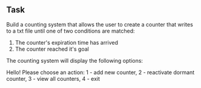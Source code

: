 ## Task

Build a counting system that allows the user to create a counter that writes to a txt
file until one of two conditions are matched:
1. The counter's expiration time has arrived
2. The counter reached it's goal

The counting system will display the following options:

Hello! Please choose an action: 1 - add new counter, 2 - reactivate dormant counter, 3 - view all counters, 4 - exit

